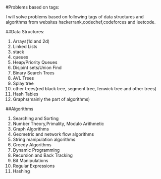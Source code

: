 #Problems based on tags:

I will solve problems based on following tags of data structures and algorithms from websites hackerrank,codechef,codeforces
and leetcode.

##Data Structures:
1. Arrays(1d and 2d)
2. Linked Lists
3. stack
4. queues
5. Heap/Priority Queues
6. Disjoint sets/Union Find
7. Binary Search Trees
8. AVL Trees
9. Splay tree
10. other trees(red black tree, segment tree, fenwick tree and other trees)
11. Hash Tables
12. Graphs(mainly the part of algorithms)

##Algorithms
1.  Searching and Sorting
2.  Number Theory,Primality, Modulo Arithmetic
3.  Graph Algorithms
4.  Geometric and network flow algorithms
5.  String manipulation algorithms
6.  Greedy Algorithms
7.  Dynamic Programming
8.  Recursion and Back Tracking
9.  Bit Manipulations
10. Regular Expressions
11. Hashing